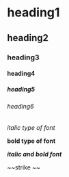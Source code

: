 # heading1
## heading2
### heading3
#### heading4
##### heading5
###### heading6

*italic type of font*

**bold type of font**

***italic and bold font***

~~strike ~~
